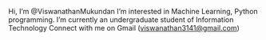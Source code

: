 Hi, I’m @ViswanathanMukundan
I’m interested in Machine Learning, Python programming. 
I’m currently an undergraduate student of Information Technology
Connect with me on Gmail (viswanathan3141@gmail.com)

<!---
ViswanathanMukundan/ViswanathanMukundan is a ✨ special ✨ repository because its `README.md` (this file) appears on your GitHub profile.
You can click the Preview link to take a look at your changes.
--->
